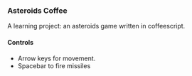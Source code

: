 
### Asteroids Coffee

A learning project: an asteroids game written in coffeescript.


#### Controls

* Arrow keys for movement.
* Spacebar to fire missiles


